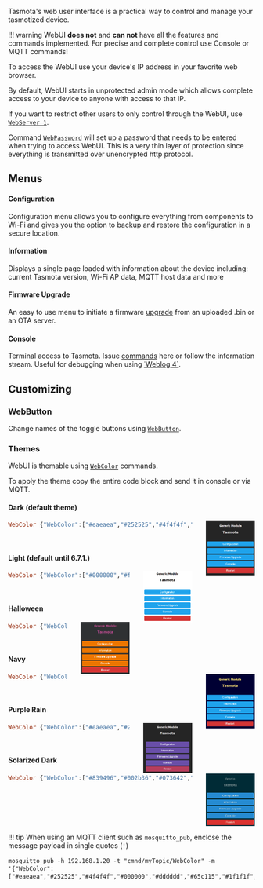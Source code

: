 Tasmota's web user interface is a practical way to control and manage your tasmotized device. 

!!! warning
    WebUI **does not** and **can not** have all the features and commands implemented. For precise and complete control use Console or MQTT commands!

To access the WebUI use your device's IP address in your favorite web browser.

By default, WebUI starts in unprotected admin mode which allows complete access to your device to anyone with access to that IP.

If you want to restrict other users to only control through the WebUI, use [`WebServer 1`](Commands#webserver).

Command [`WebPassword`](Commands#webpassword) will set up a password that needs to be entered when trying to access WebUI. This is a very thin layer of protection since everything is transmitted over unencrypted http protocol.
 
## Menus
#### Configuration
Configuration menu allows you to configure everything from components to Wi-Fi and gives you the option to backup and restore the configuration in a secure location.

#### Information
Displays a single page loaded with information about the device including: current Tasmota version, Wi-Fi AP data, MQTT host data and more

#### Firmware Upgrade
An easy to use menu to initiate a firmware [upgrade](Upgrading.md) from an uploaded .bin or an OTA server.

#### Console
Terminal access to Tasmota. Issue [commands](Commands.md) here or follow the information stream. Useful for debugging when using [˙Weblog 4`](Commands.md#weblog).

## Customizing

### WebButton

Change names of the toggle buttons using [`WebButton`](Commands#webbutton). 

### Themes
WebUI is themable using [`WebColor`](Commands.md#webcolor) commands. 

To apply the theme copy the entire code block and send it in console or via MQTT. 

#### Dark (default theme)
<img src="../_media/themes/dark.png" style="margin-left:2em;width:100px;float:right">

```haskell
WebColor {"WebColor":["#eaeaea","#252525","#4f4f4f","#000000","#dddddd","#65c115","#1f1f1f","#ff5661","#008000","#faffff","#1fa3ec","#0e70a4","#d43535","#931f1f","#47c266","#5aaf6f","#faffff","#999999","#eaeaea"]}
```
<br>

#### Light (default until 6.7.1.)
<img src="../_media/themes/light.png" style="margin-left:2em;width:100px;float:right">

```haskell
WebColor {"WebColor":["#000000","#ffffff","#f2f2f2","#000000","#ffffff","#000000","#ffffff","#ff0000","#008000","#ffffff","#1fa3ec","#0e70a4","#d43535","#931f1f","#47c266","#5aaf6f","#ffffff","#999999","#000000"]}
```
<br>

#### Halloween
<img src="../_media/themes/halloween.png" style="margin-left:2em;width:100px;float:right">

```haskell
WebColor {"WebColor":["#cccccc","#2f3133","#3d3f41","#dddddd","#293134","#ffb000","#293134","#ff5661","#008000","#ffffff","#ec7600","#bf5f00","#d43535","#931f1f","#47c266","#5aaf6f","#ffffff","#999999","#bc4d90"]}
```
<br>

#### Navy 
<img src="../_media/themes/navy.png" style="margin-left:2em;width:100px;float:right;z-index:-1">

```haskell
WebColor {"WebColor":["#e0e0c0","#000033","#4f4f4f","#000000","#dddddd","#a7f432","#1e1e1e","#ff0000","#008000","#ffffff","#1fa3ec","#0e70a4","#d43535","#931f1f","#47c266","#5aaf6f","#ffffff","#999999","#eedd77"]}
```

<br>

#### Purple Rain 
<img src="../_media/themes/purple_rain.png" style="margin-left:2em;width:100px;float:right;z-index:1">

```haskell
WebColor {"WebColor":["#eaeaea","#252525","#282531","#eaeaea","#282531","#d7ccff","#1d1b26","#ff5661","#008000","#faffff","#694fa8","#4d3e7f","#b73d5d","#822c43","#1f917c","#156353","#faffff","#716b7f","#eaeaea"]}
```

<br>

#### Solarized Dark
<img src="../_media/themes/solarized_dark.png" style="margin-left:2em;width:100px;float:right;z-index:1">

```haskell
WebColor {"WebColor":["#839496","#002b36","#073642","#839496","#002b36","#839496","#073642","#b58900","#859900","#eee8d5","#268bd2","#185886","#dc322f","#90211f","#859900","#647300","#839496","#073642","#839496"]}
```

<br style="clear: both;">

!!! tip
    When using an MQTT client such as `mosquitto_pub`, enclose the message payload in single quotes (`'`)

```
mosquitto_pub -h 192.168.1.20 -t "cmnd/myTopic/WebColor" -m '{"WebColor":["#eaeaea","#252525","#4f4f4f","#000000","#dddddd","#65c115","#1f1f1f","#ff5661","#008000","#faffff","#1fa3ec","#0e70a4","#d43535","#931f1f","#47c266","#5aaf6f","#faffff","#999999","#eaeaea"]}'
```
